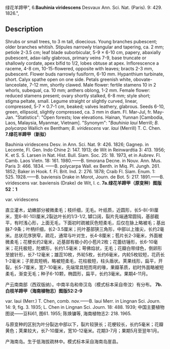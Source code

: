 绿花羊蹄甲",
6.**Bauhinia viridescens** Desvaux Ann. Sci. Nat. (Paris). 9: 429. 1826.",

## Description
Shrubs or small trees, to 3 m tall, dioecious. Young branches pubescent; older branches whitish. Stipules narrowly triangular and tapering, ca. 2 mm; petiole 2-3.5 cm; leaf blade suborbicular, 5-9 × 6-10 cm, papery, abaxially pubescent, adax-ially glabrous, primary veins 7-9, base truncate or shallowly cordate, apex bifid to 1/2, lobes obtuse at apex. Inflorescence a raceme, 4-8 cm, 10-15-flowered, opposite with leaves; bracts 2-3 mm, pubescent. Flower buds narrowly fusiform, 6-10 mm. Hypanthium turbinate, short. Calyx spathe open on one side. Petals greenish white, obovate-lanceolate, 7-12 mm, shortly clawed. Male flower: fertile stamens 10 in 2 whorls, subequal, ca. 10 mm; anthers oblong, 1-2 mm. Female flower: reduced stamens present; ovary shortly stalked, 6-8 mm; style short; stigma peltate, small. Legume straight or slightly curved, linear, compressed, 5-7 × 0.7-1 cm, beaked; valves leathery, glabrous. Seeds 6-10, green, ellipsoid, slightly compressed, ca. 3 mm in diam. Fl. Mar-Jul, fr. May-Jan.
  "Statistics": "Open forests; low elevations. Hainan, Yunnan [Cambodia, Laos, Malaysia, Myanmar, Vietnam].
  "Synonym": "*Bauhinia laui* Merrill; *B. polycarpa* Wallich ex Bentham; *B. viridescens* var. *laui* (Merrill) T. C. Chen.
**7.绿花羊蹄甲（新拟）**

Bauhinia viridescens Desv. in Ann. Sci. Nat. 9: 426. 1826; Gagnep. in Lecomte, Fl. Gen. Indo Chine 2: 147. 1913; de Wit in Reinwardtia 3: 413. 1956; K. et S. S. Larsen in Nat. Hist. Bull. Siam. Soc. 25: 18. 1973, et in Aubrev. Fl. Camb. Laos Vietn. 18: 161. 1980.——B. timorana Decne. in Nouv. Ann. Mus. Paris 3: 466. 1834. ——B. polycarpa Wall. ex Benth. in Miq. Pl. Jungh. 261. 1852; Baker in Hook. f. Fl. Brit. Ind. 2: 276. 1878; Craib Fl. Siam. Enum. 1: 525. 1928.——B. baviensis Drake in Morot, Journ. de Bot. 5: 217. 1891.——B. viridescens var. baviensis (Drake) de Wit, l. c.
**7a.绿花羊蹄甲（原变种）图版52：1**

var. viridescens

直立灌木，幼嫩部分被微柔毛；枝纤细，无毛。叶纸质，近圆形，长5-8(-9)厘米，宽6-8(-10)厘米,2裂达叶长的1/3-1/2, 罅口阔，裂片先端通常圆钝，基部截平，有时浅心形，上面无毛，下面初时疏被灰色短柔毛，后仅在脉上略被毛；基出脉7-9条；叶柄纤细，长2-3.5厘米；托叶基部狭三角形，中部以上锥尖，长约2毫米。总状花序狭窄，疏花，通常与叶对生，长4-8厘米；苞片长2-3毫米，外面被微柔毛；花梗长约2毫米，近基部有极小的小苞片2枚；花蕾纺锤形，长6-10毫米；花托极短，陀螺形，长约1.5毫米；萼佛焰状，无毛；花瓣白带绿色，倒卵形至披针形，长7-12毫米；雄蕊10枚，外轮5枚，长约6毫米，内轮5枚较短，花药长1-2毫米；子房具短柄，略被短柔毛，花柱极短，柱头盾状。荚果线形，扁平，开裂，长5-7厘米，宽7-10毫米，先端常具短而弯的喙，果瓣革质，初时外面略被短柔毛，渐变无毛；种子6-10颗，椭圆形，扁平，长约3毫米。果期4-11月。

产云南南部（西双版纳）。中南半岛和帝汉岛（模式标本采自帝汶）有分布。
**7b.白枝羊蹄甲（海南植物志）图版52:2-9**

var. laui (Merr.) T. Chen, comb. nov.——B. laui Merr. in Lingnan Sci. Journ. 14: 9, fig. 3. 1935; L. Chen in Lingnan Sci. Journ. 18: 488. 1939; 中国主要植物图说——豆科61, 图61. 1955; 陈焕镛等, 海南植物志2: 218. 1965.

与原变种的区别为叶分裂达中部以下，裂片较狭长；花梗较长，长约5毫米；花瓣黄色；荚果较大，长7-10厘米，宽10-12毫米。花期3-7月；果期5月至翌年1月。

产海南岛。生于低海拔疏林中。模式标本采自海南岛崖县。
